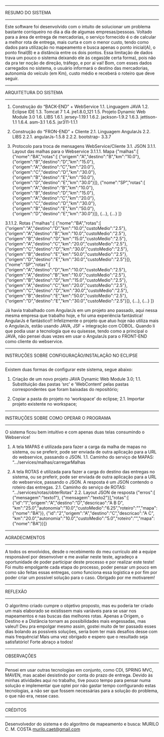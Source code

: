 ***********************
RESUMO DO SISTEMA
***********************
Este software foi desenvolvido com o intuito de solucionar um problema bastante corriqueiro no dia a dia de algumas empresas/pessoas. 
Voltado para a área de entrega de mercadorias, o serviço fornecido é o de calcular a melhor rota de entrega, mais curta e com o menor 
custo, tendo como dados para utilização no mapeamento e busca apenas o ponto inicial(A), o ponto final(B) e a distância entre os dois 
pontos. Essa limitação de dados trava um pouco o sistema deixando ele às cegas(de certa forma), pois não da pra ter noção de direção, 
tráfego, e por ai vai! Bom, com esses dados carregados no sistema, o usuário informará o destino das mercadorias, autonomia do 
veículo (em Km), custo médio e receberá o roteiro que deve seguir. 



***********************
ARQUITETURA DO SISTEMA
***********************
1.	Construção do “BACK-END” + WebService
1.1.	Linguagem JAVA
1.2.	Eclipse IDE
1.3.	Tomcat 7
1.4.	jre1.8.0_121
1.5.	Projeto Dynamic Web Module 3.0
1.6.	LIBS
1.6.1.	jersey-1.19.1
1.6.2.	jackson-1.9.2
1.6.3.	jettison-1.1
1.6.4.	asm-3.1
1.6.5.	jsr311-1.1.1

2.	Construção do “FRON-END” + Cliente
2.1.	Linguagem AngularJs
2.2.	LIBS
2.2.1.	angularJs-1.5.8
2.2.2.	bootstrap- 3.3.7

3.	Protocolo para troca de mensagens WebService/Cliente
3.1.	JSON
3.1.1.	Layout das malhas para o Webservice
3.1.1.1.	Mapa
				{"malhas":[
				{"nome":"BA","rotas":[
				{"origem":"A","destino":"B","km":"10.0"},
				{"origem":"B","destino":"D","km":"15.0"}, 
				{"origem":"A","destino":"C","km":"20.0"},
				{"origem":"C","destino":"D","km":"30.0"}, 
				{"origem":"B","destino":"E","km":"50.0"}, 
				{"origem":"D","destino":"E","km":"30.0"}]},
				{"nome":"SP","rotas":[
				{"origem":"A","destino":"B","km":"10.0"},
				{"origem":"B","destino":"D","km":"15.0"}, 
				{"origem":"A","destino":"C","km":"20.0"},
				{"origem":"C","destino":"D","km":"30.0"}, 
				{"origem":"B","destino":"E","km":"50.0"}, 
				{"origem":"D","destino":"E","km":"30.0"}]},
				{...},
				{...}
				]}

3.1.1.2.	Rotas
				{"malhas":[
				{"nome":"BA","rotas":[
				{"origem":"A","destino":"D","km":"10.0","custoMedio":"2.5"},
				{"origem":"A","destino":"B","km":"10.0","custoMedio":"2.5"},
				{"origem":"B","destino":"D","km":"15.0","custoMedio":"2.5"}, 
				{"origem":"A","destino":"C","km":"20.0","custoMedio":"2.5"},
				{"origem":"C","destino":"D","km":"30.0","custoMedio":"2.5"}, 
				{"origem":"B","destino":"E","km":"50.0","custoMedio":"2.5"}, 
				{"origem":"D","destino":"E","km":"30.0","custoMedio":"2.5"}]},
				{"nome":"SP","rotas":[
				{"origem":"A","destino":"D","km":"10.0","custoMedio":"2.5"},
				{"origem":"A","destino":"B","km":"10.0","custoMedio":"2.5"},
				{"origem":"B","destino":"D","km":"15.0","custoMedio":"2.5"}, 
				{"origem":"A","destino":"C","km":"20.0","custoMedio":"2.5"},
				{"origem":"C","destino":"D","km":"30.0","custoMedio":"2.5"}, 
				{"origem":"B","destino":"E","km":"50.0","custoMedio":"2.5"}, 
				{"origem":"D","destino":"E","km":"30.0","custoMedio":"2.5"}]},
				{...},
				{...}
				]}


Já havia trabalhado com AngularJs em um projeto ano passado, aqui nessa mesma empresa que trabalho hoje, e foi uma experiência 
fantástica! AngularJs é fantástico!!  Infelizmente o projeto que atuo hoje não utiliza mais o AngularJs, estão usando 
JAVA, JSF + integração com COBOL. Quando li que podia usar a tecnologia que eu quisesse, tendo como a principal o JAVA, não pensei 
duas vezes em usar o AngularJs para o FRONT-END como cliente do webservice. 


****************************************************
INSTRUÇÕES SOBRE CONFIGURAÇÃO/INSTALAÇÃO NO ECLIPSE
****************************************************
Existem duas formas de configurar este sistema, segue abaixo:

1.	Criação de um novo projeto JAVA Dynamic Web Module 3.0;
1.1.	Substituição das pastas ‘src’ e ‘WebContent’ pelas pastas correspondentes que foram baixadas do repositório;

2.	Copiar a pasta do projeto no ‘workspace’ do eclipse;
2.1.	Importar projeto existente no workspace;



****************************************
INSTRUÇÕES SOBRE COMO OPERAR O PROGRAMA
****************************************
O sistema ficou bem intuitivo e com apenas duas telas consumindo o Webservice!
1.	A tela MAPAS é utilizada para fazer a carga da malha de mapas no sistema, ou se preferir, pode ser enviada de outra aplicação para 
    a URL do webservice, passando o JSON.
1.1.	Caminho do serviço de MAPAS: “.../services/malhas/carregarMalhas

2.	A tela ROTAS é utilizada para fazer a carga do destino das entregas no sistema, ou se preferir, pode ser enviada de outra aplicação 
    para a URL do webservice, passando o JSON. A resposta é um JSON contendo o roteiro das entregas.
2.1.	Caminho do serviço de ROTAS: “.../services/rotas/obterRotas”
2.2.	Layout JSON de resposta
				{"erros":[
				{"mensagem":"texto1"},
				{"mensagem":"texto2"}],"rotas":[
				{"id":"1","origem":"A","destino":"D","descricao":"A B D", "km":"25.0","autonomia":"10.0","custoMedio":"6.25","roteiro":"","mapa":{"nome":"BA"}},
				{"id":"2","origem":"A","destino":"C","descricao":"A C", "km":"20.0","autonomia":"10.0","custoMedio":"5.0","roteiro":"","mapa":{"nome":"BA"}}]}



***********************
AGRADECIMENTOS
***********************
A todos os envolvidos, desde o recebimento do meu currículo até a equipe responsável por desenvolver e me avaliar neste teste, agradeço 
a oportunidade de poder participar deste processo e por realizar este teste! Foi muito empolgante cada etapa do processo, poder pensar 
um pouco em como são feitas essas entregas, como funciona essa logística e por fim por poder criar um possível solução para o caso. 
Obrigado por me motivarem!



***********************
REFLEXÃO
***********************
O algoritmo criado cumpre o objetivo proposto, mas eu poderia ter criado um mais elaborado se existissem mais variáveis para se usar nos 
mapeamentos e nas buscas das melhores rotas. Apenas a Origem, o Destino e a Distância tornam as possibilidades mais engessadas, mas valeu!! 
Deu pra empolgar mesmo assim, gostei muito de ter passado esses dias bolando as possíveis soluções, seria bom ter mais desafios desse com 
mais frequência! Mais uma vez obrigado e espero que o resultado seja satisfatório! Forte abraço a todos!



***********************
OBSERVAÇÕES
***********************
Pensei em usar outras tecnologias em conjunto, como CDI, SPRING MVC, MAVEN, mas acabei desistindo por conta do prazo de entrega. Devido às 
minhas atividades aqui no trabalho, tive pouco tempo para pensar numa solução e implementar que optei por não gastar tempo configurando 
estas tecnologias, a não ser que fossem necessárias para a solução do problema, o que não era, nesse caso.



***********************
CRÉDITOS
***********************
Desenvolvedor do sistema e do algoritmo de mapeamento e busca:
MURILO C. M. COSTA
murilo.caet@gmail.com

